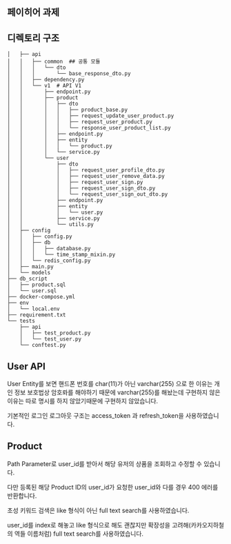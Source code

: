 ## 페이히어 과제 

## 디렉토리 구조

```├── app
│   ├── api
│   │   ├── common  ## 공통 모듈
│   │   │   └── dto
│   │   │       └── base_response_dto.py
│   │   ├── dependency.py
│   │   └── v1  # API V1
│   │       ├── endpoint.py
│   │       ├── product
│   │       │   ├── dto
│   │       │   │   ├── product_base.py
│   │       │   │   ├── request_update_user_product.py
│   │       │   │   ├── request_user_product.py
│   │       │   │   └── response_user_product_list.py
│   │       │   ├── endpoint.py 
│   │       │   ├── entity
│   │       │   │   └── product.py
│   │       │   └── service.py
│   │       └── user
│   │           ├── dto
│   │           │   ├── request_user_profile_dto.py
│   │           │   ├── request_user_remove_data.py
│   │           │   ├── request_user_sign.py
│   │           │   ├── request_user_sign_dto.py
│   │           │   └── request_user_sign_out_dto.py
│   │           ├── endpoint.py
│   │           ├── entity
│   │           │   └── user.py
│   │           ├── service.py
│   │           └── utils.py
│   ├── config
│   │   ├── config.py
│   │   ├── db
│   │   │   ├── database.py
│   │   │   └── time_stamp_mixin.py
│   │   └── redis_config.py
│   ├── main.py
│   └── models
├── db_script
│   ├── product.sql
│   └── user.sql
├── docker-compose.yml
├── env
│   └── local.env
├── requirement.txt
└── tests
    ├── api
    │   ├── test_product.py
    │   └── test_user.py
    └── conftest.py
```
## User API 
User Entity를 보면 핸드폰 번호를 char(11)가 아닌  varchar(255) 으로 한 이유는 개인 정보 보호법상 
암호롸를 해야하기 때문에 varchar(255)를 해놨는데 구현하지 않은 이유는 따로 명시를 하지 않았기때문에 구현하지 않았습니다.
<tr>
기본적인 로그인 로그아웃 구조는 access_token 과 refresh_token을 사용하였습니다.


## Product
Path Parameter로 user_id를 받아서 해당 유저의 상품을 조회하고 수정할 수 있습니다.
<tr>
다만 등록된 해당 Product ID의 user_id가 요청한 user_id와 다를 경우 400 에러를 반환합니다.

초성 키워드 검색은 like 형식이 아닌 full text search를 사용하였습니다.
<tr>
user_id를 index로 해놓고 like 형식으로 해도 괜찮지만 확장성을 고려해(카카오지하철의 역들 이름처럼) <tr>
full text search를 사용하였습니다.

